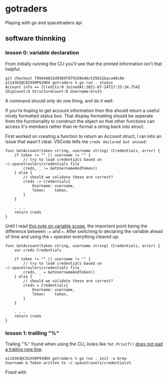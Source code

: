 # gotraders

Playing with go and spacetraders api


## software thinnking

### lesson 0: variable declaration

From initially running the CLI you'll see that the printed information isn't that helpful.

```
git checkout 799d44815d9369f879158e46c535b31baca48c0e
a114383@C02XV0P9JHD4 gotraders % go run . status
Account info == {Credits:0 JoinedAt:2021-07-24T17:25:24.754Z ShipCount:0 StructureCount:0 Username:bru}% 
```

A command should only do one thing, and do it well.

If you're hoping to get account information then this should return a useful nicely formatted status box.  That display formatting should be seperate from the fucntionality to construct the object so that other functions can access it's members rather than re-format a string back into struct.

First worked on creating a function to return an Account struct, I ran into an issue that wasn't clear.  VSCode tells me `creds declared but unused`:

```golang
func GetAccount(token string, username string) (Credentials, error) {
	if token != "" || username != "" {
		// try to load credentials based on ~/.spacetravlers/credentials file
		creds, _ := GetUsernameAndToken()
	} else {
		// should we validate these are correct?
		creds := Credentials{
			Username: username,
			Token:    token,
		}
	}
    
    . . .
    return creds
}
```

Until I read [this note on variable scope](https://stackoverflow.com/a/21481424/5660197), the important point being the difference between `:=` and `=`.  After switching to declaring the variable ahead of time and using the `=` operator everything cleared up:
```golang
func GetAccount(token string, username string) (Credentials, error) {
    var creds Credentials

	if token != "" || username != "" {
		// try to load credentials based on ~/.spacetravlers/credentials file
		creds, _ = GetUsernameAndToken()
	} else {
		// should we validate these are correct?
		creds = Credentials{
			Username: username,
			Token:    token,
		}
	}
    
    . . .
    return creds
}
```


### lesson 1: trailling "%"


Trailing "%" found when using the CLI, looks like `fmt.Printf()` [does not pad a trailing new line](https://stackoverflow.com/a/59094048/5660197).

```
a114383@C02XV0P9JHD4 gotraders % go run . init -u brew    
Username & Token written to ~/.spacetravels/credentials% 
```

Fixed with 